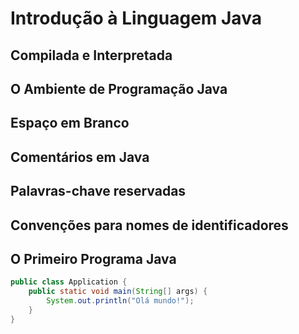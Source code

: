 # Introdução à Linguagem Java

## Compilada e Interpretada

## O Ambiente de Programação Java

## Espaço em Branco

## Comentários em Java

## Palavras-chave reservadas

## Convenções para nomes de identificadores

## O Primeiro Programa Java

````java
public class Application {
    public static void main(String[] args) {
        System.out.println("Olá mundo!");    
    }
}
````
